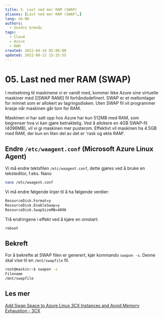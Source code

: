 ```yaml
---
title: 5. Last ned mer RAM (SWAP)
aliases: [Last ned mer RAM (SWAP),]
lang: nb-NO
authors:
  - Sondre Grønås
tags:
  - Cloud
  - Azure
  - RAM
created: 2022-04-16 02:00:00
updated: 2022-08-21 15:15:55
---
```

# 05. Last ned mer RAM (SWAP)
I motsetning til maskinene vi er vandt med, kommer ikke Azure sine virtuelle maskiner med [[SWAP RAM]] fil forhåndsdefinert. SWAP er et mellomlager for minnet som er allokert av lagringsdisken. Uten SWAP fil vil programmer krasje når maskinen går tom for RAM. 

Maskinen vi har satt opp hos Azure har kun 512MB med RAM, som begrenser hva vi kan gjøre betraktelig. Ved å allokere en 4GB SWAP-fil (4096MB), vil vi gi maskinen mer pusterom. Effektivt vil maskinen ha 4.5GB med RAM, der kun en liten del av det er 'rask og ekte RAM'.

## Endre `/etc/waagent.conf` (Microsoft Azure Linux Agent)
Vi må endre tektsfilen `/etc/waagent.conf`, dette gjøres ved å bruke en teksteditor, f.eks. Nano
```sh
nano /etc/waagent.conf
```

Vi må endre følgende linjer til å ha følgende verdier:
```sh
ResourceDisk.Format=y
ResourceDisk.EnableSwap=y
ResourceDisk.SwapSizeMB=4096
```

Trå endringene i effekt ved å kjøre en omstart:
```sh
reboot
```

## Bekreft
For å bekrefte at SWAP filen er generert, kjør kommando `swapon -s`. Denne skal vise til en `/mnt/swapfile` fil.

```sh
root@maskin:~$ swapon -s
Filename
/mnt/swapfile
```

## Les mer
[Add Swap Space to Azure Linux 3CX Instances and Avoid Memory Exhaustion - 3CX](https://www.3cx.com/blog/docs/swap-space-azure-linux/)